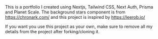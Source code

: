 This is a portfolio I created using Nextjs, Tailwind CSS, Next Auth, Prisma and Planet Scale. The background stars component is from https://chronark.com/ and this project is inspired by https://leerob.io/

If you want you use this project as your own, make sure to remove all my details from the project after forking/cloning it.

